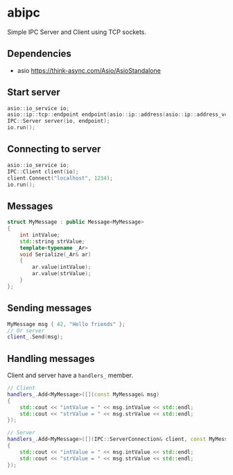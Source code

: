 # abipc

Simple IPC Server and Client using TCP sockets.

## Dependencies

* asio https://think-async.com/Asio/AsioStandalone

## Start server

~~~cpp
asio::io_service io;
asio::ip::tcp::endpoint endpoint(asio::ip::address(asio::ip::address_v4(ip)), 1234);
IPC::Server server(io, endpoint);
io.run();
~~~

## Connecting to server

~~~cpp
asio::io_service io;
IPC::Client client(io);
client.Connect("localhost", 1234);
io.run();
~~~

## Messages

~~~cpp
struct MyMessage : public Message<MyMessage>
{
    int intValue;
    std::string strValue;
    template<typename _Ar>
    void Serialize(_Ar& ar)
    {
        ar.value(intValue);
        ar.value(strValue);
    }
};
~~~

## Sending messages

~~~cpp
MyMessage msg { 42, "Hello friends" };
// Or server
client_.Send(msg);
~~~

## Handling messages

Client and server have a `handlers_` member.

~~~cpp
// Client
handlers_.Add<MyMessage>([](const MyMessage& msg)
{
    std::cout << "intValue = " << msg.intValue << std::endl;
    std::cout << "strValue = " << msg.strValue << std::endl;
});

// Server
handlers_.Add<MyMessage>([](IPC::ServerConnection& client, const MyMessage& msg)
{
    std::cout << "intValue = " << msg.intValue << std::endl;
    std::cout << "strValue = " << msg.strValue << std::endl;
});
~~~
